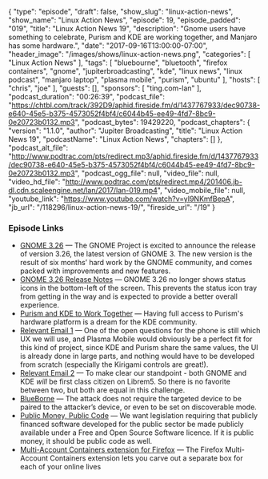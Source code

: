 {
  "type": "episode",
  "draft": false,
  "show_slug": "linux-action-news",
  "show_name": "Linux Action News",
  "episode": 19,
  "episode_padded": "019",
  "title": "Linux Action News 19",
  "description": "Gnome users have something to celebrate, Purism and KDE are working together, and Manjaro has some hardware.",
  "date": "2017-09-16T13:00:00-07:00",
  "header_image": "/images/shows/linux-action-news.png",
  "categories": [
    "Linux Action News"
  ],
  "tags": [
    "bluebourne",
    "bluetooth",
    "firefox containers",
    "gnome",
    "jupiterbroadcasting",
    "kde",
    "linux news",
    "linux podcast",
    "manjaro laptop",
    "plasma mobile",
    "purism",
    "ubuntu"
  ],
  "hosts": [
    "chris",
    "joe"
  ],
  "guests": [],
  "sponsors": [
    "ting.com-lan"
  ],
  "podcast_duration": "00:26:39",
  "podcast_file": "https://chtbl.com/track/392D9/aphid.fireside.fm/d/1437767933/dec90738-e640-45e5-b375-4573052f4bf4/c6044b45-ee49-4fd7-8bc9-0e20723b0132.mp3",
  "podcast_bytes": 19429220,
  "podcast_chapters": {
    "version": "1.1.0",
    "author": "Jupiter Broadcasting",
    "title": "Linux Action News 19",
    "podcastName": "Linux Action News",
    "chapters": []
  },
  "podcast_alt_file": "http://www.podtrac.com/pts/redirect.mp3/aphid.fireside.fm/d/1437767933/dec90738-e640-45e5-b375-4573052f4bf4/c6044b45-ee49-4fd7-8bc9-0e20723b0132.mp3",
  "podcast_ogg_file": null,
  "video_file": null,
  "video_hd_file": "http://www.podtrac.com/pts/redirect.mp4/201406.jb-dl.cdn.scaleengine.net/lan/2017/lan-019.mp4",
  "video_mobile_file": null,
  "youtube_link": "https://www.youtube.com/watch?v=yI9NKmfBepA",
  "jb_url": "/118296/linux-action-news-19/",
  "fireside_url": "/19"
}


### Episode Links

  * [GNOME 3.26](https://www.gnome.org/news/2017/09/gnome-3-26-released/ "GNOME 3.26") — The GNOME Project is excited to announce the release of version 3.26, the latest version of GNOME 3. The new version is the result of six months’ hard work by the GNOME community, and comes packed with improvements and new features.
  * [GNOME 3.26 Release Notes](https://help.gnome.org/misc/release-notes/3.26/ "GNOME 3.26 Release Notes") — GNOME 3.26 no longer shows status icons in the bottom-left of the screen. This prevents the status icon tray from getting in the way and is expected to provide a better overall experience. 
  * [Purism and KDE to Work Together](https://www.kde.org/announcements/kde-purism-librem5.php "Purism and KDE to Work Together") — Having full access to Purism's hardware platform is a dream for the KDE community.
  * [Relevant Email 1](https://mail.kde.org/pipermail/plasma-devel/2017-August/073631.html "Relevant Email 1") — One of the open questions for the phone is still which UX we will use, and Plasma Mobile would obviously be a perfect fit for this kind of project, since KDE and Purism share the same values, the UI is already done in large parts, and nothing would have to be developed from scratch (especially the Kirigami controls are great!). 
  * [Relevant Email 2](https://mail.kde.org/pipermail/plasma-devel/2017-September/073824.html "Relevant Email 2") — To make clear our standpoint - both GNOME and KDE *will* be first class citizen on Librem5. So there is no favorite between two, but both are equal in this challenge. 
  * [BlueBorne](https://www.armis.com/blueborne/ "BlueBorne") — The attack does not require the targeted device to be paired to the attacker’s device, or even to be set on discoverable mode.
  * [Public Money, Public Code](https://publiccode.eu/ "Public Money, Public Code") — We want legislation requiring that publicly financed software developed for the public sector be made publicly available under a Free and Open Source Software licence. If it is public money, it should be public code as well.
  * [Multi-Account Containers extension for Firefox](https://blog.mozilla.org/firefox/introducing-firefox-multi-account-containers/ "Multi-Account Containers extension for Firefox") — The Firefox Multi-Account Containers extension lets you carve out a separate box for each of your online lives


